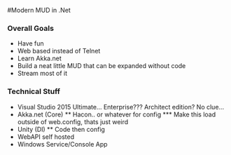 #Modern MUD in .Net

### Overall Goals

* Have fun
* Web based instead of Telnet
* Learn Akka.net
* Build a neat little MUD that can be expanded without code
* Stream most of it


### Technical Stuff

* Visual Studio 2015 Ultimate... Enterprise??? Architect edition? No clue...
* Akka.net (Core)
** Hacon.. or whatever for config
*** Make this load outside of web.config, thats just weird
* Unity (DI)
** Code then config
* WebAPI self hosted
* Windows Service/Console App